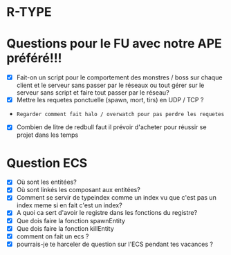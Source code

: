# R-TYPE

# Questions pour le FU avec notre APE préféré!!!

- [X] Fait-on un script pour le comportement des monstres / boss sur chaque client et le serveur sans passer par le réseaux ou tout gérer sur le serveur sans script et faire tout passer par le réseau?
- [X] Mettre les requetes ponctuelle (spawn, mort, tirs) en UDP / TCP ?
-     Regarder comment fait halo / overwatch pour pas perdre les requetes
- [X] Combien de litre de redbull faut il prévoir d'acheter pour réussir se projet dans les temps



# Question ECS

- [X] Où sont les entitées?
- [X] Où sont linkés les composant aux entitées?
- [X] Comment se servir de typeindex comme un index vu que c'est pas un index meme si en fait c'est un index?
- [X] A quoi ca sert d'avoir le registre dans les fonctions du registre?
- [X] Que dois faire la fonction spawnEntity
- [X] Que dois faire la fonction killEntity
- [X] comment on fait un ecs ?
- [X] pourrais-je te harceler de question sur l'ECS pendant tes vacances ?
